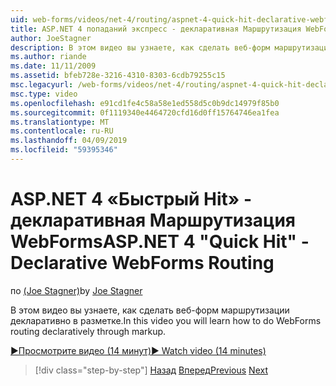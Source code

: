```yaml
---
uid: web-forms/videos/net-4/routing/aspnet-4-quick-hit-declarative-webforms-routing
title: ASP.NET 4 попаданий экспресс - декларативная Маршрутизация WebForms
author: JoeStagner
description: В этом видео вы узнаете, как сделать веб-форм маршрутизации декларативно в разметке.
ms.author: riande
ms.date: 11/11/2009
ms.assetid: bfeb728e-3216-4310-8303-6cdb79255c15
msc.legacyurl: /web-forms/videos/net-4/routing/aspnet-4-quick-hit-declarative-webforms-routing
msc.type: video
ms.openlocfilehash: e91cd1fe4c58a58e1ed558d5c0b9dc14979f85b0
ms.sourcegitcommit: 0f1119340e4464720cfd16d0ff15764746ea1fea
ms.translationtype: MT
ms.contentlocale: ru-RU
ms.lasthandoff: 04/09/2019
ms.locfileid: "59395346"
---
```

# <a name="aspnet-4-quick-hit---declarative-webforms-routing"></a><span data-ttu-id="766f3-103">ASP.NET 4 «Быстрый Hit» - декларативная Маршрутизация WebForms</span><span class="sxs-lookup"><span data-stu-id="766f3-103">ASP.NET 4 "Quick Hit" - Declarative WebForms Routing</span></span>

<span data-ttu-id="766f3-104">по [(Joe Stagner)](https://github.com/JoeStagner)</span><span class="sxs-lookup"><span data-stu-id="766f3-104">by [Joe Stagner](https://github.com/JoeStagner)</span></span>

<span data-ttu-id="766f3-105">В этом видео вы узнаете, как сделать веб-форм маршрутизации декларативно в разметке.</span><span class="sxs-lookup"><span data-stu-id="766f3-105">In this video you will learn how to do WebForms routing declaratively through markup.</span></span> 

[<span data-ttu-id="766f3-106">&#9654;Просмотрите видео (14 минут)</span><span class="sxs-lookup"><span data-stu-id="766f3-106">&#9654; Watch video (14 minutes)</span></span>](https://channel9.msdn.com/Blogs/ASP-NET-Site-Videos/aspnet-4-quick-hit-declarative-webforms-routing)

> [!div class="step-by-step"]
> <span data-ttu-id="766f3-107">[Назад](aspnet-4-quick-hit-imperative-webforms-routing.md)
> [Вперед](aspnet-4-quick-hit-outbound-webforms-routing.md)</span><span class="sxs-lookup"><span data-stu-id="766f3-107">[Previous](aspnet-4-quick-hit-imperative-webforms-routing.md)
[Next](aspnet-4-quick-hit-outbound-webforms-routing.md)</span></span>
